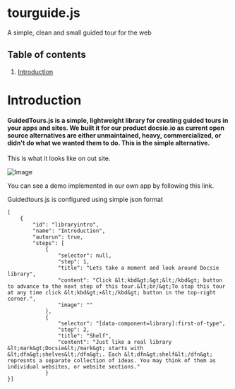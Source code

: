 # tourguide.js
A simple, clean and small guided tour for the web
## Table of contents
1. [Introduction](#introduction)

# Introduction
#### GuidedTours.js is a simple, lightweight library for creating guided tours in your apps and sites. We built it for our product docsie.io as current open source alternatives are either unmaintained, heavy, commercialized, or didn't do what we wanted them to do.  This is the simple alternative.

This is what it looks like on out site.

![Image](https://cdn.docsie.io/boo_n1TwSJpcgsSAN001Z/4e0b6646-8ae1-b0a7-be73-294555171710guided_tours_gif.gif "Image")

You can see a demo implemented in our own app by following this link. 

Guidedtours.js is configured using simple json format

```
[
    {
        "id": "libraryintro",
        "name": "Introduction",
        "autorun": true,
        "steps": [
            {
                "selector": null,
                "step": 1,
                "title": "Lets take a moment and look around Docsie library",
                "content": "Click &lt;kbd&gt;&gt;&lt;/kbd&gt; button to advance to the next step of this tour.&lt;br/&gt;To stop this tour at any time click &lt;kbd&gt;×&lt;/kbd&gt; button in the top-right corner.",
                "image": ""
            },
            {
                "selector": "[data-component=library]:first-of-type",
                "step": 2,
                "title": "Shelf",
                "content": "Just like a real library &lt;mark&gt;Docsie&lt;/mark&gt; starts with &lt;dfn&gt;shelves&lt;/dfn&gt;. Each &lt;dfn&gt;shelf&lt;/dfn&gt; represnts a separate collection of ideas. You may think of them as individual websites, or website sections."
            }
}]
```



